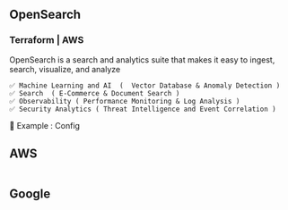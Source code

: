 ## OpenSearch  


### Terraform  | AWS
OpenSearch is a search and analytics suite that makes it easy to ingest, search, visualize, and analyze

```
✅ Machine Learning and AI  (  Vector Database & Anomaly Detection )
✅ Search  ( E-Commerce & Document Search )
✅ Observability ( Performance Monitoring & Log Analysis ) 
✅ Security Analytics ( Threat Intelligence and Event Correlation )

```

🔨 Example : Config 

## AWS
```

```
## Google
```

```
